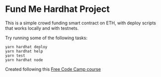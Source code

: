 # Fund Me Hardhat Project

This is a simple crowd funding smart contract on ETH, with deploy scripts that works locally and with testnets.

Try running some of the following tasks:

```shell
yarn hardhat deploy
yarn hardhat help
yarn test
yarn hardhat node
```

Created following this [Free Code Camp course](https://www.youtube.com/watch?v=gyMwXuJrbJQ)
